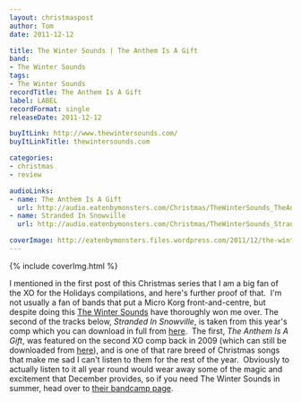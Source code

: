 ```yaml
---
layout: christmaspost
author: Tom
date: 2011-12-12

title: The Winter Sounds | The Anthem Is A Gift
band:
- The Winter Sounds
tags:
- The Winter Sounds
recordTitle: The Anthem Is A Gift
label: LABEL
recordFormat: single
releaseDate: 2011-12-12

buyItLink: http://www.thewintersounds.com/
buyItLinkTitle: thewintersounds.com

categories:
- christmas
- review

audioLinks:
- name: The Anthem Is A Gift
  url: http://audio.eatenbymonsters.com/Christmas/TheWinterSounds_TheAnthemIsAGift.mp3
- name: Stranded In Snowville
  url: http://audio.eatenbymonsters.com/Christmas/TheWinterSounds_StrandedInSnowville.mp3

coverImage: http://eatenbymonsters.files.wordpress.com/2011/12/the-winter-sounds.jpg
---
```


<div>{% include coverImg.html %}</div>

I mentioned in the first post of this Christmas series that I am a big fan of the XO for the Holidays compilations, and here's further proof of that.  I'm not usually a fan of bands that put a Micro Korg front-and-centre, but despite doing this [The Winter Sounds](http://www.thewintersounds.com/) have thoroughly won me over. The second of the tracks below, _Stranded In Snowville_, is taken from this year's comp which you can download in full from [here](http://www.xopublicity.com/xofortheholidays4.html).  The first, _The Anthem Is A Gift_, was featured on the second XO comp back in 2009 (which can still be downloaded from [here](http://www.xopublicity.com/xofortheholidays2.html)), and is one of that rare breed of Christmas songs that make me sad I can't listen to them for the rest of the year.  Obviously to actually listen to it all year round would wear away some of the magic and excitement that December provides, so if you need The Winter Sounds in summer, head over to [their bandcamp page](http://thewintersounds.bandcamp.com/).
